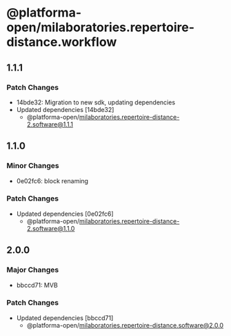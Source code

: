 # @platforma-open/milaboratories.repertoire-distance.workflow

## 1.1.1

### Patch Changes

- 14bde32: Migration to new sdk, updating dependencies
- Updated dependencies [14bde32]
  - @platforma-open/milaboratories.repertoire-distance-2.software@1.1.1

## 1.1.0

### Minor Changes

- 0e02fc6: block renaming

### Patch Changes

- Updated dependencies [0e02fc6]
  - @platforma-open/milaboratories.repertoire-distance-2.software@1.1.0

## 2.0.0

### Major Changes

- bbccd71: MVB

### Patch Changes

- Updated dependencies [bbccd71]
  - @platforma-open/milaboratories.repertoire-distance.software@2.0.0
